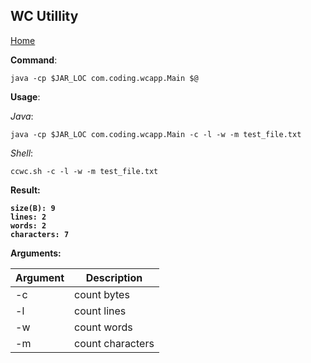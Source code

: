 ## WC Utillity

[Home](../../../../../../Readme.md)

<b>Command</b>:
```
java -cp $JAR_LOC com.coding.wcapp.Main $@
```

<b>Usage</b>:

<i>Java</i>:
```
java -cp $JAR_LOC com.coding.wcapp.Main -c -l -w -m test_file.txt
```
<i>Shell</i>:
```
ccwc.sh -c -l -w -m test_file.txt
```

<b>Result<b>:
```
size(B): 9
lines: 2
words: 2
characters: 7
```

<b>Arguments<b>:

|Argument|Description|
|---|---|
|-c| count bytes|
|-l| count lines|
|-w| count words|
|-m| count characters|